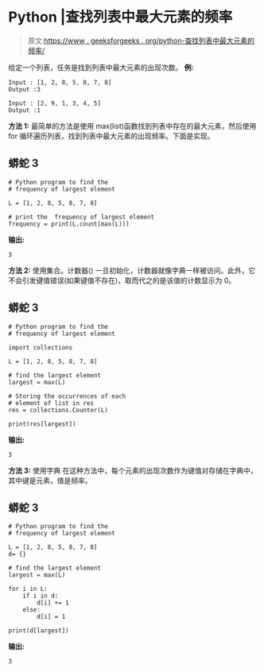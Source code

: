 # Python |查找列表中最大元素的频率

> 原文:[https://www . geeksforgeeks . org/python-查找列表中最大元素的频率/](https://www.geeksforgeeks.org/python-find-frequency-of-largest-element-in-list/)

给定一个列表，任务是找到列表中最大元素的出现次数。
**例:**

```
Input : [1, 2, 8, 5, 8, 7, 8]
Output :3

Input : [2, 9, 1, 3, 4, 5]
Output :1
```

**方法 1:** 最简单的方法是使用 max(list)函数找到列表中存在的最大元素，然后使用 for 循环遍历列表，找到列表中最大元素的出现频率。下面是实现。

## 蟒蛇 3

```
# Python program to find the
# frequency of largest element

L = [1, 2, 8, 5, 8, 7, 8]

# print the  frequency of largest element
frequency = print(L.count(max(L)))

```

**输出:**

```
3
```

**方法 2:** 使用集合。计数器()
一旦初始化，计数器就像字典一样被访问。此外，它不会引发键值错误(如果键值不存在)，取而代之的是该值的计数显示为 0。

## 蟒蛇 3

```
# Python program to find the
# frequency of largest element

import collections

L = [1, 2, 8, 5, 8, 7, 8]

# find the largest element
largest = max(L)

# Storing the occurrences of each
# element of list in res
res = collections.Counter(L)

print(res[largest])
```

**输出:**

```
3
```

**方法 3:** 使用字典
在这种方法中，每个元素的出现次数作为键值对存储在字典中，其中键是元素，值是频率。

## 蟒蛇 3

```
# Python program to find the
# frequency of largest element

L = [1, 2, 8, 5, 8, 7, 8]
d= {}

# find the largest element
largest = max(L)

for i in L:
    if i in d:
        d[i] += 1
    else:
        d[i] = 1

print(d[largest])
```

**输出:**

```
3
```